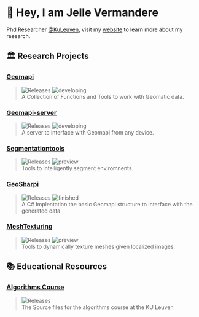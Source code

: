 <link rel="stylesheet" href="https://cdn.jsdelivr.net/gh/devicons/devicon@v2.15.1/devicon.min.css">

# :wave: Hey, I am Jelle Vermandere
Phd Researcher [@KuLeuven](https://iiw.kuleuven.be/onderzoek/geomatics/home), visit my [website](https://www.jellever.be/research) to learn more about my research.


## 🏛 Research Projects

### [Geomapi](https://geomatics.pages.gitlab.kuleuven.be/research-projects/geomapi/index.html) 
><img alt="Releases" src="https://img.shields.io/badge/-Python-3776AB?logo=python&logoColor=white"> <img alt="developing" src="https://img.shields.io/badge/status-developing-yellow">\
>A Collection of Functions and Tools to work with Geomatic data.

### [Geomapi-server](https://github.com/JelleKUL/geomapi-server) 
> <img alt="Releases" src="https://img.shields.io/badge/-Python-3776AB?logo=python&logoColor=white"> <img alt="developing" src="https://img.shields.io/badge/status-developing-yellow">\
> A server to interface with Geomapi from any device.

### [Segmentationtools](https://github.com/JelleKUL/generic-segmentation-tools) 
> <img alt="Releases" src="https://img.shields.io/badge/-Python-3776AB?logo=python&logoColor=white"> <img alt="preview" src="https://img.shields.io/badge/status-preview-orange">\
> Tools to intelligently segment enviromnents.

### [GeoSharpi](https://github.com/JelleKUL/GeoSharpi) 
> <img alt="Releases" src="https://img.shields.io/badge/-Unity-000?logo=unity"> <img alt="finished" src="https://img.shields.io/badge/status-finished-green">\
> A C# Implentation the basic Geomapi structure to interface with the generated data

### [MeshTexturing](https://github.com/JelleKUL/MeshTexturing) 
> <img alt="Releases" src="https://img.shields.io/badge/-Unity-000?logo=unity"> <img alt="preview" src="https://img.shields.io/badge/status-preview-orange">\
> Tools to dynamically texture meshes given localized images.


## :books: Educational Resources

### [Algorithms Course](https://github.com/JelleKUL/algorithms-course-student) 
> <img alt="Releases" src="https://img.shields.io/badge/-Python-3776AB?logo=python&logoColor=white">\
> The Source files for the algorithms course at the KU Leuven
